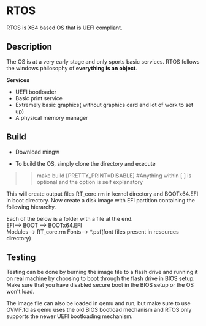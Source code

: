 # RTOS
RTOS is X64 based OS that is UEFI compliant.

## Description
The OS is at a very early stage and only sports basic services. RTOS follows the windows philosophy of **everything is an object**.

**Services**
* UEFI bootloader
* Basic print service 
* Extremely basic graphics( without graphics card and lot of work to set up)
* A physical memory manager

## Build

* Download mingw

* To build the OS, simply clone the directory and execute 
>>make build [PRETTY_PRINT=DISABLE] #Anything within [  ] is optional and the option is self explanatory

This will create output files RT_core.rm in kernel directory and BOOTx64.EFI in boot directory.
Now create a disk image with EFI partition containing the following hierarchy.

Each of the below is a folder with a file at the end.    
EFI--> BOOT --> BOOTx64.EFI  
Modules--> RT_core.rm
Fonts--> *.psf(font files present in resources directory)  

## Testing 
Testing can be done by burning the image file to a flash drive and running it on real machine by choosing to boot through the flash drive in BIOS setup.
Make sure that you have disabled secure boot in the BIOS setup or the OS won't load.

The image file can also be loaded in qemu and run, but make sure to use OVMF.fd as qemu uses the old BIOS bootload mechanism and RTOS only supports the newer UEFI bootloading mechanism.



